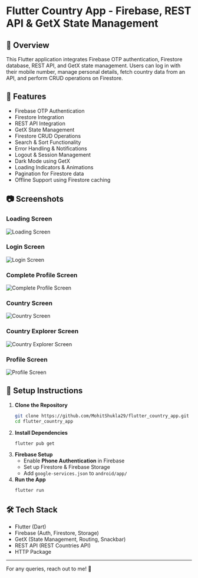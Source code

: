 # Flutter Country App - Firebase, REST API & GetX State Management
## 📌 Overview
This Flutter application integrates Firebase OTP authentication, Firestore database, REST API, and GetX state management. Users can log in with their mobile number, manage personal details, fetch country data from an API, and perform CRUD operations on Firestore.
## 🎯 Features
- Firebase OTP Authentication
- Firestore Integration
- REST API Integration
- GetX State Management
- Firestore CRUD Operations
- Search & Sort Functionality
- Error Handling & Notifications
- Logout & Session Management
- Dark Mode using GetX
- Loading Indicators & Animations
- Pagination for Firestore data
- Offline Support using Firestore caching
  
## 📷 Screenshots
### Loading Screen
![Loading Screen](Splash_screen.jpg)
### Login Screen
![Login Screen](Login_screen.jpg)
### Complete Profile Screen
![Complete Profile Screen](Complete_profile_screen.jpg)
### Country Screen
![Country Screen](Country_screen.jpg)
### Country Explorer Screen
![Country Explorer Screen](custom_added_countries_screen.jpg)
### Profile Screen
![Profile Screen](Profile_screen.jpg)

## 🚀 Setup Instructions
1. **Clone the Repository**
   ```bash
   git clone https://github.com/MohitShukla29/flutter_country_app.git
   cd flutter_country_app
   ```
2. **Install Dependencies**
   ```bash
   flutter pub get
   ```
3. **Firebase Setup**
   - Enable **Phone Authentication** in Firebase
   - Set up Firestore & Firebase Storage
   - Add `google-services.json` to `android/app/`
4. **Run the App**
   ```bash
   flutter run
   ```
## 🛠 Tech Stack
- Flutter (Dart)
- Firebase (Auth, Firestore, Storage)
- GetX (State Management, Routing, Snackbar)
- REST API (REST Countries API)
- HTTP Package
  
---
For any queries, reach out to me! 🎯

